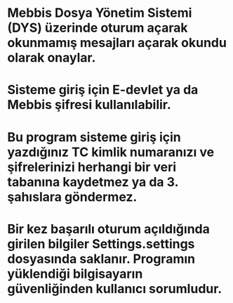 # Mebbis Dosya Yönetim Sistemi (DYS) üzerinde oturum açarak okunmamış mesajları açarak okundu olarak onaylar.
# Sisteme giriş için E-devlet ya da Mebbis şifresi kullanılabilir.
# Bu program sisteme giriş için yazdığınız TC kimlik numaranızı ve şifrelerinizi herhangi bir veri tabanına kaydetmez ya da 3. şahıslara göndermez. 
# Bir kez başarılı oturum açıldığında girilen bilgiler Settings.settings dosyasında saklanır. Programın yüklendiği bilgisayarın güvenliğinden kullanıcı sorumludur.
